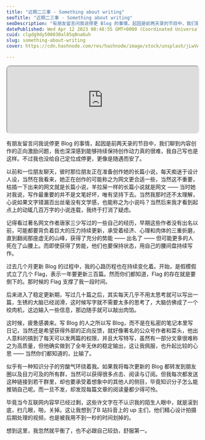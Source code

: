 ```yaml
---
title: "近期二三事 - Something about writing"
seoTitle: "近期二三事 - Something about writing"
seoDescription: "有朋友留言问我说停更 Blog 的事情，起因是前两天录的节目中，我们聊到内容创作的正向激励问题，我也深深感到能够持续保持创作动力真的很难，我自己写也是这样。"
datePublished: Wed Apr 12 2023 08:48:55 GMT+0000 (Coordinated Universal Time)
cuid: clgdg9dy500030al85q8na6uh
slug: something-about-writing
cover: https://cdn.hashnode.com/res/hashnode/image/stock/unsplash/jLwVAUtLOAQ/upload/560a7346a16f18b056a90f7c86c2e37e.jpeg

---
```


<iframe height="175" style="width:100%;max-width:660px;overflow:hidden;border-radius:10px" sandbox="allow-forms allow-popups allow-same-origin allow-scripts allow-storage-access-by-user-activation allow-top-navigation-by-user-activation" src="https://embed.podcasts.apple.com/cn/podcast/%E6%8F%90%E6%A1%B6%E8%B7%91%E8%B7%AF%E7%9A%84up%E4%B8%BB%E4%BB%AC/id1492740686?i=1000608469443"></iframe>

有朋友留言问我说停更 Blog 的事情，起因是前两天录的节目中，我们聊到内容创作的正向激励问题，我也深深感到能够持续保持创作动力真的很难，我自己写也是这样。不过我也没给自己定位成停更，更像是随遇而安了。

以前和一位朋友聊天，彼时那位朋友正在准备创作她的长篇小说，每天痴迷于设计人设，当然在我看来，她正在创作的可能称之为网文更合适一些，当然这不重要，枯插一下出来的网文就是长篇小说，羊拉屎一样的长篇小说就是网文 —— 当时她对我说，写作最重要的并不是文笔好坏，唯有坚持下去。当然我那时还不太理解，心说如果文字错漏百出丝毫没有文学感，也能称之为小说吗？当然后来我才看到起点上的动辄几百万字的小说连载，我终于打消了疑虑。

记得看过著名网文作者唐家三少写过的一些自己的经历，早期这些作者没有出名以前，可能都要背负着巨大的压力持续更新，承受着经济、心理和肉体的三重折磨，直到翻阅那座虚无的山峰，获得了充分的势能 —— 出名了 —— 但可能更多的人死在了山腰上。而即使获得了势能，他们也要保持状态，用自己的腰间盘持续写作。

过去几个月更新 Blog 的过程中，我的心路历程也在持续变化着。开始，是假模假式立了几个 Flag，表示一年要更新三百篇。然而你们都知道，Flag 的存在就是要倒下的。那时候的 Flag 支撑了我一段时间。

后来进入了稳定更新期，写过几十篇之后，其实每天几乎不用太思考就可以写出一篇，生锈的大脑已经润滑，这时候写字就不需要太多的思考了，大脑仿佛成了一个绞肉机，这边输入一些信息，那边随手就可以敲出肉馅。

这时候，疲惫感袭来。写 Blog 的人之所以写 Blog，而不是在私密的笔记本里写日记，当然还是希望获得外部的正向反馈，就好像著名的公众号作者和菜头，他出人意料的搞到了每天可以发两篇的权限，并且大写特写，虽然有一部分文章很难称之为高质量，但他确实做到了全年无休的稳定输出，这让我佩服，也升起比较的心思 —— 当然你们都知道的，比输了。

似乎有一种知识分子的穷酸气环绕着我。如果我将每次更新的 Blog 都转发到朋友圈以及目力可及的所有群，当然可以获得很多点击、阅读与订阅。但我每次都发送这种链接到若干群里，却也要承受着想象中的其他人的侧目，毕竟知识分子怎么能推销自己呢。而一旦不发，却发现每篇文章的阅读量都少得可怜。

毕竟当今互联网内容早已经过剩，这些许文字在不认识我的陌生人眼中，就是滚到底，扫几眼，啪，关掉。这让我想到了B 站抖音上的 up 主们，他们精心设计拍摄后期处理的视频，也是被我用不到一秒的时间划掉的。

想到这里，我忽然就平衡了，也不必跟自己较劲，舒服第一。